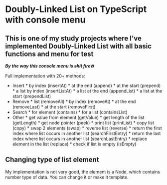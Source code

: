 # Doubly-Linked List on TypeScript with console menu #

## This is one of my study projects where I've implemented Doubly-Linked List with all basic functions and menu for test ##

***By the way this console menu is ~~shit~~ fire🔥***

Full implementation with 20+ methods:
* Insert
      * by index (insertAt)
      * at the end (append)
      * at the start (prepend)
      * a list by index (insertListAt)
      * a list at the end (appendList)
      * a list at the start (prependList)
* Remove
      * list (removeAll)
      * by index (removeAt)
      * at the end (removeLast)
      * at the start (removeFirst)
* Search
      * for element (contains)
      * for a list (containsList)
* Other
      * get value from element (getValue)
      * get length of the list (getLength)
      * get node pointer (peek)
      * print list (printList)
      * copy list (copy)
      * swap 2 elements (swap)
      * reverse list (reverse)
      * return the first index where list occurs in another list (searchFirstEntry)
      * return the last index where list occurs in another list (searchLastEntry)
      * replace element in the list (replace)
      * check if list is empty (isEmpty)

## Changing type of list element ##

My implementation is not very good, the element is a Node, which contains number type of data. You can change it or make it template.
